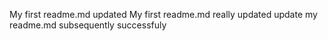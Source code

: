 My first readme.md updated
My first readme.md really updated
update my readme.md subsequently successfuly
